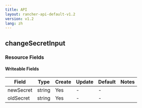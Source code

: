 ```yaml
---
title: API
layout: rancher-api-default-v1.2
version: v1.2
lang: zh
---
```


## changeSecretInput



### Resource Fields

#### Writeable Fields

Field | Type | Create | Update | Default | Notes
---|---|---|---|---|---
newSecret | string | Yes | - | - | 
oldSecret | string | Yes | - | - | 



<br>
